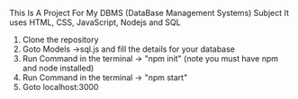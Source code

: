 This Is A Project For My DBMS (DataBase Management Systems) Subject
It uses HTML, CSS, JavaScript, Nodejs and SQL

1. Clone the repository
2. Goto Models ->sql.js and fill the details for your database
3. Run Command in the terminal -> "npm init"
   (note you must have npm and node installed)
4. Run Command in the terminal -> "npm start"
5. Goto localhost:3000
